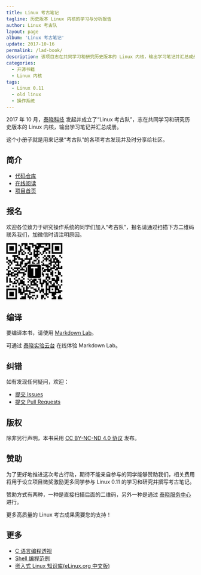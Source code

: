 ```yaml
---
title: Linux 考古笔记
tagline: 历史版本 Linux 内核的学习与分析报告
author: Linux 考古队
layout: page
album: 'Linux 考古笔记'
update: 2017-10-16
permalink: /lad-book/
description: 该项目志在共同学习和研究历史版本的 Linux 内核，输出学习笔记并汇总成册，结合动手实践，更好地学习操作系统原理。
categories:
  - 开源书籍
  - Linux 内核
tags:
  - Linux 0.11
  - old linux
  - 操作系统
---
```


2017 年 10 月，[泰晓科技](http://tinylab.org) 发起并成立了“Linux 考古队”，志在共同学习和研究历史版本的 Linux 内核，输出学习笔记并汇总成册。

这个小册子就是用来记录“考古队”的各项考古发现并及时分享给社区。

## 简介

-   [代码仓库](https://github.com/tinyclub/lad-book)
-   [在线阅读](http://tinylab.gitbooks.io/lad-book)
-   [项目首页](http://tinylab.org/lad-book)

## 报名

欢迎各位致力于研究操作系统的同学们加入“考古队”，报名请通过扫描下方二维码联系我们，加微信时请注明原因。

<img width='150px' src='/images/wechat/tinylab.jpg'>

## 编译

要编译本书，请使用 [Markdown Lab](http://tinylab.org/markdown-lab)。

可通过 [泰晓实验云台](http://tinylab.cloud:6080/labs) 在线体验 Markdown Lab。

## 纠错

如有发现任何疑问，欢迎：

* [提交 Issues](https://github.com/tinyclub/lad-book/issues)
* [提交 Pull Requests](https://github.com/tinyclub/lad-book/pulls)

## 版权

除非另行声明，本书采用 [CC BY-NC-ND 4.0 协议](https://creativecommons.org/licenses/by-nc-nd/4.0/) 发布。

## 赞助

为了更好地推进这次考古行动，期待不能亲自参与的同学能够赞助我们，相关费用将用于设立项目微奖激励更多同学参与 Linux 0.11 的学习和研究并撰写考古笔记。

赞助方式有两种，一种是直接扫描后面的二维码，另外一种是通过 [泰晓服务中心](https://weidian.com/item.html?itemID=2211579775) 进行。

更多高质量的 Linux 考古成果需要您的支持！

## 更多

* [C 语言编程透视](http://tinylab.gitbooks.io/cbook/)
* [Shell 编程范例](http://tinylab.gitbooks.io/shellbook/)
* [嵌入式 Linux 知识库(eLinux.org 中文版)](http://tinylab.gitbooks.io/elinux/)
